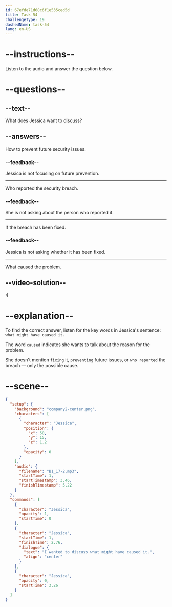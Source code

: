```yaml
---
id: 67efde71d68c6f1e535ced5d
title: Task 54
challengeType: 19
dashedName: task-54
lang: en-US
---
```


<!-- (audio) Jessica: I wanted to discuss what might have caused it. -->

# --instructions--

Listen to the audio and answer the question below.

# --questions--

## --text--

What does Jessica want to discuss?

## --answers--

How to prevent future security issues.

### --feedback--

Jessica is not focusing on future prevention. 

---

Who reported the security breach.

### --feedback--

She is not asking about the person who reported it.

---

If the breach has been fixed.

### --feedback--

Jessica is not asking whether it has been fixed.

---

What caused the problem.

## --video-solution--

4

# --explanation--

To find the correct answer, listen for the key words in Jessica's sentence: `what might have caused it.`

The word `caused` indicates she wants to talk about the reason for the problem.

She doesn't mention `fixing` it, `preventing` future issues, or `who reported` the breach — only the possible cause.

# --scene--

```json
{
  "setup": {
    "background": "company2-center.png",
    "characters": [
      {
        "character": "Jessica",
        "position": {
          "x": 50,
          "y": 15,
          "z": 1.2
        },
        "opacity": 0
      }
    ],
    "audio": {
      "filename": "B1_17-2.mp3",
      "startTime": 1,
      "startTimestamp": 3.46,
      "finishTimestamp": 5.22
    }
  },
  "commands": [
    {
      "character": "Jessica",
      "opacity": 1,
      "startTime": 0
    },
    {
      "character": "Jessica",
      "startTime": 1,
      "finishTime": 2.76,
      "dialogue": {
        "text": "I wanted to discuss what might have caused it.",
        "align": "center"
      }
    },
    {
      "character": "Jessica",
      "opacity": 0,
      "startTime": 3.26
    }
  ]
}
```
